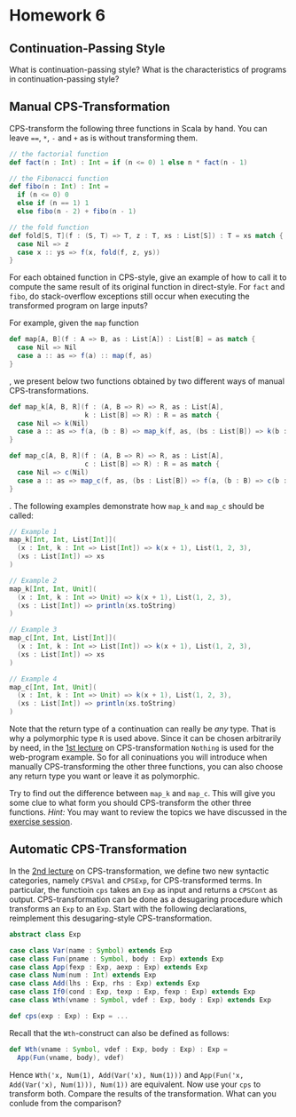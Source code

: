 # Homework 6

## Continuation-Passing Style

What is continuation-passing style?  What is the characteristics of programs in
continuation-passing style?

## Manual CPS-Transformation

CPS-transform the following three functions in Scala by hand.  You can leave
`==`, `*`, `-` and `+` as is without transforming them.

```scala
// the factorial function
def fact(n : Int) : Int = if (n <= 0) 1 else n * fact(n - 1)

// the Fibonacci function
def fibo(n : Int) : Int =
  if (n <= 0) 0
  else if (n == 1) 1
  else fibo(n - 2) + fibo(n - 1)

// the fold function
def fold[S, T](f : (S, T) => T, z : T, xs : List[S]) : T = xs match {
  case Nil => z
  case x :: ys => f(x, fold(f, z, ys))
}
```

For each obtained function in CPS-style, give an example of how to call it to
compute the same result of its original function in direct-style.  For `fact`
and `fibo`, do stack-overflow exceptions still occur when executing the
transformed program on large inputs?

For example, given the `map` function

```scala
def map[A, B](f : A => B, as : List[A]) : List[B] = as match {
  case Nil => Nil
  case a :: as => f(a) :: map(f, as)
}
```

, we present below two functions obtained by two different ways of manual
CPS-transformations.

```scala
def map_k[A, B, R](f : (A, B => R) => R, as : List[A],
                   k : List[B] => R) : R = as match {
  case Nil => k(Nil)
  case a :: as => f(a, (b : B) => map_k(f, as, (bs : List[B]) => k(b :: bs)))
}

def map_c[A, B, R](f : (A, B => R) => R, as : List[A],
                   c : List[B] => R) : R = as match {
  case Nil => c(Nil)
  case a :: as => map_c(f, as, (bs : List[B]) => f(a, (b : B) => c(b :: bs)))
}
```

.  The following examples demonstrate how `map_k` and `map_c` should be called:

```scala
// Example 1
map_k[Int, Int, List[Int]](
  (x : Int, k : Int => List[Int]) => k(x + 1), List(1, 2, 3),
  (xs : List[Int]) => xs
)

// Example 2
map_k[Int, Int, Unit](
  (x : Int, k : Int => Unit) => k(x + 1), List(1, 2, 3),
  (xs : List[Int]) => println(xs.toString)
)

// Example 3
map_c[Int, Int, List[Int]](
  (x : Int, k : Int => List[Int]) => k(x + 1), List(1, 2, 3),
  (xs : List[Int]) => xs
)

// Example 4
map_c[Int, Int, Unit](
  (x : Int, k : Int => Unit) => k(x + 1), List(1, 2, 3),
  (xs : List[Int]) => println(xs.toString)
)
```

Note that the return type of a continuation can really be _any_ type.  That is
why a polymorphic type `R` is used above.  Since it can be chosen arbitrarily
by need, in the [1st lecture](../../lecturenotes/13-cpstransformation.scala) on
CPS-transformation `Nothing` is used for the web-program example.  So for all
coninuations you will introduce when manually CPS-transforming the other three
functions, you can also choose any return type you want or leave it as
polymorphic.

Try to find out the difference between `map_k` and `map_c`.  This will give you
some clue to what form you should CPS-transform the other three functions.
_Hint:_ You may want to review the topics we have discussed in the [exercise
session](../../exercises/ex06.md).

## Automatic CPS-Transformation

In the [2nd lecture](../../lecturenotes/14-cpstransformation2.scala) on
CPS-transformation, we define two new syntactic categories, namely `CPSVal` and
`CPSExp`, for CPS-transformed terms.  In particular, the functioin `cps` takes
an `Exp` as input and returns a `CPSCont` as output.  CPS-transformation can be
done as a desugaring procedure which transforms an `Exp` to an `Exp`.  Start
with the following declarations, reimplement this desugaring-style
CPS-transformation.

```scala
abstract class Exp

case class Var(name : Symbol) extends Exp
case class Fun(pname : Symbol, body : Exp) extends Exp
case class App(fexp : Exp, aexp : Exp) extends Exp
case class Num(num : Int) extends Exp
case class Add(lhs : Exp, rhs : Exp) extends Exp
case class If0(cond : Exp, texp : Exp, fexp : Exp) extends Exp
case class Wth(vname : Symbol, vdef : Exp, body : Exp) extends Exp

def cps(exp : Exp) : Exp = ...
```

Recall that the `Wth`-construct can also be defined as follows:

```scala
def Wth(vname : Symbol, vdef : Exp, body : Exp) : Exp =
  App(Fun(vname, body), vdef)
```

Hence `Wth('x, Num(1), Add(Var('x), Num(1)))` and `App(Fun('x, Add(Var('x),
Num(1))), Num(1))` are equivalent.  Now use your `cps` to transform both.
Compare the results of the transformation.  What can you conlude from the
comparison?

